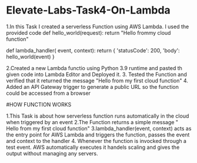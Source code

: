 # Elevate-Labs-Task4-On-Lambda

1.In this Task I created a serverless Function using AWS Lambda. I used the provided code
def hello_world(request):
    return "Hello frommy cloud function"

def lambda_handler( event, context):
    return {
        'statusCode': 200,
        'body': hello_world(event)
    }


2.Created a new Lambda functio using Python 3.9 runtime and pasted th given code into Lambda Editor and Deployed it.
3. Tested the Function and verified that it returned the message "Hello from my first cloud function"
4. Added an API Gateway trigger to generate a public URL so the function could be accessed from a browser

#HOW FUNCTION WORKS

1.This Task is about how serverless function runs automatically in the cloud when triggered by an event
2.The Function returns a simple message " Hello from my first cloud function"
3.lambda_handler(event, context) acts as the entry point for AWS Lambda and triggers the function, passes the event and context to the handler
4. Whenever the function is invocked through a test event. AWS automatically executes it handels scaling and gives the output without managing any servers.

